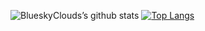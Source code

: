 <!--
**ojdev/ojdev** is a ✨ _special_ ✨ repository because its `README.md` (this file) appears on your GitHub profile.
Here are some ideas to get you started:

- 🔭 I’m currently working on ...
- 🌱 I’m currently learning ...
- 👯 I’m looking to collaborate on ...
- 🤔 I’m looking for help with ...
- 💬 Ask me about ...
- 📫 How to reach me: ...
- 😄 Pronouns: ...
- ⚡ Fun fact: ...
-->

![BlueskyClouds’s github stats](https://github-readme-stats.vercel.app/api?username=ojdev&show_icons=true&theme=merko)
[![Top Langs](https://github-readme-stats.vercel.app/api/top-langs/?username=ojdev&layout=compact&theme=merko)](https://github.com/anuraghazra/github-readme-stats)


